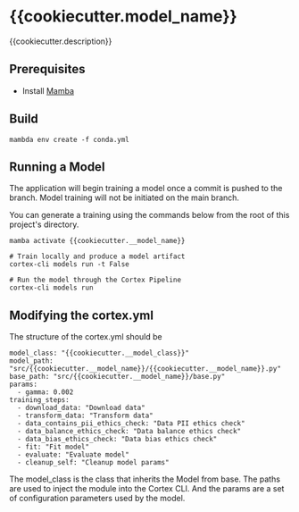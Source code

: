 # {{cookiecutter.model_name}}
{{cookiecutter.description}}

## Prerequisites
- Install [Mamba](https://mamba.readthedocs.io/en/latest/installation.html)

## Build
```
mambda env create -f conda.yml
```

## Running a Model
The application will begin training a model once a commit is pushed to the branch. Model training will not be initiated on the main branch.

You can generate a training using the commands below from the root of this project's directory.
```
mamba activate {{cookiecutter.__model_name}}

# Train locally and produce a model artifact
cortex-cli models run -t False

# Run the model through the Cortex Pipeline
cortex-cli models run
```

## Modifying the cortex.yml
The structure of the cortex.yml should be
```
model_class: "{{cookiecutter.__model_class}}"
model_path: "src/{{cookiecutter.__model_name}}/{{cookiecutter.__model_name}}.py"
base_path: "src/{{cookiecutter.__model_name}}/base.py"
params:
  - gamma: 0.002
training_steps:
  - download_data: "Download data"
  - transform_data: "Transform data"
  - data_contains_pii_ethics_check: "Data PII ethics check"
  - data_balance_ethics_check: "Data balance ethics check"
  - data_bias_ethics_check: "Data bias ethics check"
  - fit: "Fit model"
  - evaluate: "Evaluate model"
  - cleanup_self: "Cleanup model params"
```

The model_class is the class that inherits the Model from base.  The paths are used to inject the module into the Cortex CLI.  And the params are a set of configuration parameters used by the model.